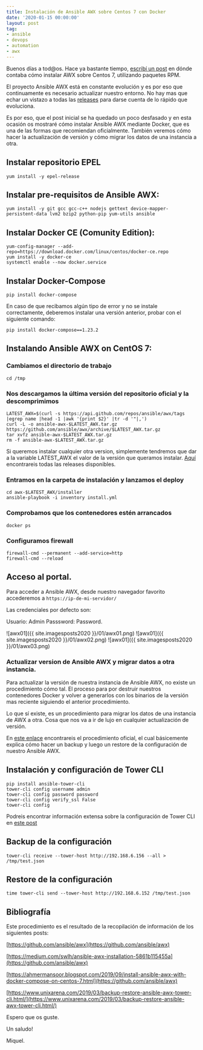 ```yaml
---
title: Instalación de Ansible AWX sobre Centos 7 con Docker
date: '2020-01-15 00:00:00'
layout: post
tag:
- ansible
- devops
- automation
- awx
---
```


Buenos días a tod@os. Hace ya bastante tiempo, [escribí un post](https://miquelmariano.github.io/2019/01/22/ansible-awx-instalation/) en dónde contaba cómo instalar AWX sobre Centos 7, utilizando paquetes RPM.

El proyecto Ansible AWX está en constante evolución y es por eso que continuamente es necesario actualizar nuestro entorno. No hay mas que echar un vistazo a todas las [releases](https://github.com/ansible/awx/releases) para darse cuenta de lo rápido que evoluciona.

Es por eso, que el post inicial se ha quedado un poco desfasado y en esta ocasión os mostraré cómo instalar Ansible AWX mediante Docker, que es una de las formas que recomiendan oficialmente. También veremos cómo hacer la actualización de versión y cómo migrar los datos de una instancia a otra.

## Instalar repositorio EPEL
```
yum install -y epel-release
```

## Instalar pre-requisitos de Ansible AWX:
```
yum install -y git gcc gcc-c++ nodejs gettext device-mapper-persistent-data lvm2 bzip2 python-pip yum-utils ansible
```

## Instalar Docker CE (Comunity Edition):
```
yum-config-manager --add-repo=https://download.docker.com/linux/centos/docker-ce.repo
yum install -y docker-ce
systemctl enable --now docker.service
```

## Instalar Docker-Compose
```
pip install docker-compose
```

En caso de que recibamos algún tipo de error y no se instale correctamente, deberemos instalar una versión anterior, probar con el siguiente comando:

```
pip install docker-compose==1.23.2
```

## Instalando Ansible AWX on CentOS 7:

### Cambiamos el directorio de trabajo
```
cd /tmp
```

### Nos descargamos la última versión del repositorio oficial y la descomprimimos

``` 
LATEST_AWX=$(curl -s https://api.github.com/repos/ansible/awx/tags |egrep name |head -1 |awk '{print $2}' |tr -d '"|,')
curl -L -o ansible-awx-$LATEST_AWX.tar.gz https://github.com/ansible/awx/archive/$LATEST_AWX.tar.gz
tar xvfz ansible-awx-$LATEST_AWX.tar.gz
rm -f ansible-awx-$LATEST_AWX.tar.gz
```

Si queremos instalar cualquier otra version, simplemente tendremos que dar a la variable LATEST_AWX el valor de la versión que queramos instalar. [Aquí](https://github.com/ansible/awx/releases) encontrareis todas las releases disponibles.


### Entramos en la carpeta de instalación y lanzamos el deploy
```  
cd awx-$LATEST_AWX/installer
ansible-playbook -i inventory install.yml
```

### Comprobamos que los contenedores estén arrancados
```
docker ps
```

### Configuramos firewall
```
firewall-cmd --permanent --add-service=http
firewall-cmd --reload
```

## Acceso al portal.

Para acceder a Ansible AWX, desde nuestro navegador favorito accederemos a `https://ip-de-mi-servidor/`

Las credenciales por defecto son:

Usuario: Admin
Passsword: Password.

![awx01]({{ site.imagesposts2020 }}/01/awx01.png)
![awx01]({{ site.imagesposts2020 }}/01/awx02.png)
![awx01]({{ site.imagesposts2020 }}/01/awx03.png)

### Actualizar version de Ansible AWX y migrar datos a otra instancia.

Para actualizar la versión de nuestra instancia de Ansible AWX, no existe un procedimiento cómo tal. El proceso para por destruir nuestros contenedores Docker y volver a generarlos con los binarios de la versión mas reciente siguiendo el anterior procedimiento.

Lo que sí existe, es un procedimiento para migrar los datos de una instancia de AWX a otra. Cosa que nos va a ir de lujo en cualquier actualización de versión.

En [este enlace](https://github.com/ansible/awx/blob/devel/DATA_MIGRATION.md
) encontrareis el procedimiento oficial, el cual básicemente explica cómo hacer un backup y luego un restore de la configuración de nuestro Ansible AWX.

## Instalación y configuración de Tower CLI
```
pip install ansible-tower-cli
tower-cli config username admin
tower-cli config password password
tower-cli config verify_ssl False
tower-cli config
```

Podreis encontrar información extensa sobre la configuración de Tower CLI en [este post](http://yallalabs.com/devops/how-to-install-configure-tower-cli-tool-ansible-tower-awx/)

## Backup de la configuración
```
tower-cli receive --tower-host http://192.168.6.156 --all >  /tmp/test.json
```

## Restore de la configuración
```
time tower-cli send --tower-host http://192.168.6.152 /tmp/test.json
```

## Bibliografía

Este procedimiento es el resultado de la recopilación de información de los siguientes posts:

[https://github.com/ansible/awx](https://github.com/ansible/awx)

[https://medium.com/swlh/ansible-awx-installation-5861b115455a](https://github.com/ansible/awx)

[https://ahmermansoor.blogspot.com/2019/09/install-ansible-awx-with-docker-compose-on-centos-7.html](https://github.com/ansible/awx)

[https://www.unixarena.com/2019/03/backup-restore-ansible-awx-tower-cli.html/](https://www.unixarena.com/2019/03/backup-restore-ansible-awx-tower-cli.html/)

Espero que os guste.

Un saludo!

Miquel.




